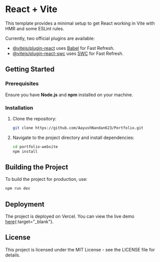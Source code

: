 # React + Vite

This template provides a minimal setup to get React working in Vite with HMR and some ESLint rules.

Currently, two official plugins are available:

- [@vitejs/plugin-react](https://github.com/vitejs/vite-plugin-react/blob/main/packages/plugin-react/README.md) uses [Babel](https://babeljs.io/) for Fast Refresh.
- [@vitejs/plugin-react-swc](https://github.com/vitejs/vite-plugin-react-swc) uses [SWC](https://swc.rs/) for Fast Refresh.

## Getting Started

### Prerequisites

Ensure you have **Node.js** and **npm** installed on your machine.

### Installation

1. Clone the repository:

    ```bash
    git clone https://github.com/AayushNandan623/Portfolio.git
    ```

2. Navigate to the project directory and install dependencies:

    ```bash
    cd portfolio-website
    npm install
    ```


## Building the Project
To build the project for production, use:
  ```bash
  npm run dev
  ```

## Deployment
The project is deployed on Vercel. You can view the live demo [here](https://portfolio-80cxpw0ov-aayush-nandans-projects.vercel.app){:target="_blank"}.

## License
This project is licensed under the MIT License - see the LICENSE file for details.


